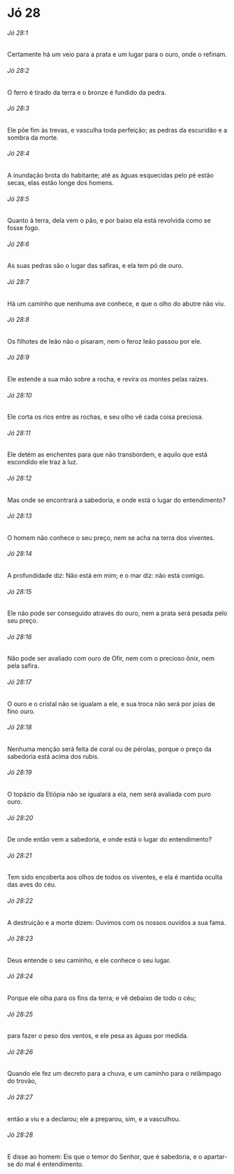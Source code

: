 # Jó 28

###### Jó 28:1

Certamente há um veio para a prata e um lugar para o ouro, onde o refinam.

###### Jó 28:2

O ferro é tirado da terra e o bronze é fundido da pedra.

###### Jó 28:3

Ele põe fim às trevas, e vasculha toda perfeição; as pedras da escuridão e a sombra da morte.

###### Jó 28:4

A inundação brota do habitante; até as águas esquecidas pelo pé estão secas, elas estão longe dos homens.

###### Jó 28:5

Quanto à terra, dela vem o pão, e por baixo ela está revolvida como se fosse fogo.

###### Jó 28:6

As suas pedras são o lugar das safiras, e ela tem pó de ouro.

###### Jó 28:7

Há um caminho que nenhuma ave conhece, e que o olho do abutre não viu.

###### Jó 28:8

Os filhotes de leão não o pisaram, nem o feroz leão passou por ele.

###### Jó 28:9

Ele estende a sua mão sobre a rocha, e revira os montes pelas raízes.

###### Jó 28:10

Ele corta os rios entre as rochas, e seu olho vê cada coisa preciosa.

###### Jó 28:11

Ele detém as enchentes para que não transbordem, e aquilo que está escondido ele traz à luz.

###### Jó 28:12

Mas onde se encontrará a sabedoria, e onde está o lugar do entendimento?

###### Jó 28:13

O homem não conhece o seu preço, nem se acha na terra dos viventes.

###### Jó 28:14

A profundidade diz: Não está em mim; e o mar diz: não está comigo.

###### Jó 28:15

Ele não pode ser conseguido através do ouro, nem a prata será pesada pelo seu preço.

###### Jó 28:16

Não pode ser avaliado com ouro de Ofir, nem com o precioso ônix, nem pela safira.

###### Jó 28:17

O ouro e o cristal não se igualam a ele, e sua troca não será por joias de fino ouro.

###### Jó 28:18

Nenhuma menção será feita de coral ou de pérolas, porque o preço da sabedoria está acima dos rubis.

###### Jó 28:19

O topázio da Etiópia não se igualará a ela, nem será avaliada com puro ouro.

###### Jó 28:20

De onde então vem a sabedoria, e onde está o lugar do entendimento?

###### Jó 28:21

Tem sido encoberta aos olhos de todos os viventes, e ela é mantida oculta das aves do céu.

###### Jó 28:22

A destruição e a morte dizem: Ouvimos com os nossos ouvidos a sua fama.

###### Jó 28:23

Deus entende o seu caminho, e ele conhece o seu lugar.

###### Jó 28:24

Porque ele olha para os fins da terra; e vê debaixo de todo o céu;

###### Jó 28:25

para fazer o peso dos ventos, e ele pesa as águas por medida.

###### Jó 28:26

Quando ele fez um decreto para a chuva, e um caminho para o relâmpago do trovão,

###### Jó 28:27

então a viu e a declarou; ele a preparou, sim, e a vasculhou.

###### Jó 28:28

E disse ao homem: Eis que o temor do Senhor, que é sabedoria, e o apartar-se do mal é entendimento.

